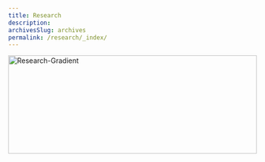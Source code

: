 ```yaml
---
title: Research
description: 
archivesSlug: archives
permalink: /research/_index/
---
```


<img src="/site/images/research.jpg.webp" alt="Research-Gradient" style="max-width: 100%; height: 200px; width: 100%;">
